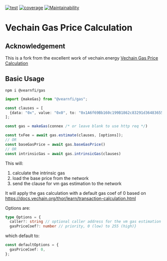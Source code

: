 [![test](https://github.com/vearnfi/gas/workflows/test/badge.svg)](https://github.com/vearnfi/gas/actions/workflows/test.yml) [![coverage](https://coveralls.io/repos/github/vearnfi/gas/badge.svg)](https://coveralls.io/github/vearnfi/gas) [![Maintainability](https://api.codeclimate.com/v1/badges/acc252babe2cf2fa6dc6/maintainability)](https://codeclimate.com/github/vearnfi/gas/maintainability)

# Vechain Gas Price Calculation

## Acknowledgement

This is a fork from the excellent work of vechain.energy [Vechain Gas Price Calculation](https://github.com/vechain-energy/gas)

## Basic Usage

```shell
npm i @vearnfi/gas
```

```ts
import {makeGas} from "@vearnfi/gas";

const clauses = [
  {data: "0x", value: "0x0", to: "0x1A6f69Bb160c199B1862c83291d364836558AE8F"},
];

const gas = makeGas(connex /* or leave blank to use http req */)

const txFee = await gas.estimate(clauses, [options]);
// OR
const baseGasPrice = await gas.baseGasPrice()
// OR
const intrinsicGas = await gas.intrinsicGas(clauses)
```

This will:

1. calculate the intrinsic gas
2. load the base price from the network
3. send the clause for vm gas estimation to the network

It will apply the gas calculation with a default gas coef of 0 based on https://docs.vechain.org/thor/learn/transaction-calculation.html

Options are:

```ts
type Options = {
  caller?: string // optional caller address for the vm gas estimation
  gasPriceCoef?: number // priority, 0 (low) to 255 (high)}
```

which default to:

```ts
const defaultOptions = {
  gasPriceCoef: 0,
};
```
